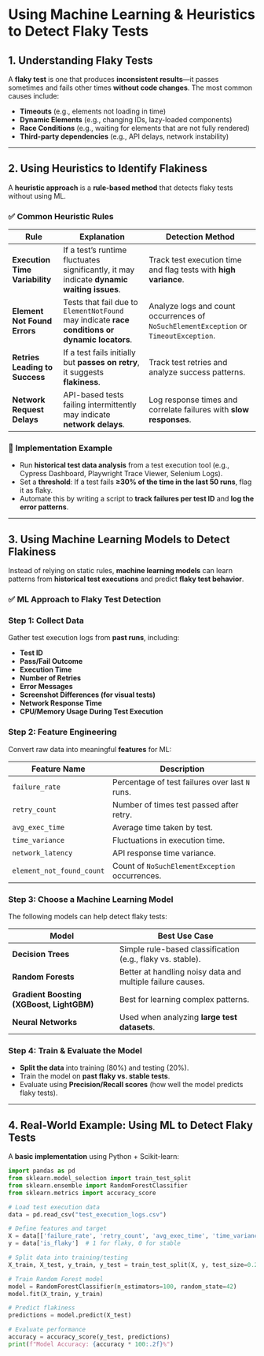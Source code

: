 # Using Machine Learning & Heuristics to Detect Flaky Tests

## 1. Understanding Flaky Tests
A **flaky test** is one that produces **inconsistent results**—it passes sometimes and fails other times **without code changes**. The most common causes include:

- **Timeouts** (e.g., elements not loading in time)
- **Dynamic Elements** (e.g., changing IDs, lazy-loaded components)
- **Race Conditions** (e.g., waiting for elements that are not fully rendered)
- **Third-party dependencies** (e.g., API delays, network instability)

---

## 2. Using Heuristics to Identify Flakiness
A **heuristic approach** is a **rule-based method** that detects flaky tests without using ML.

### ✅ Common Heuristic Rules
| **Rule** | **Explanation** | **Detection Method** |
|----------|---------------|---------------------|
| **Execution Time Variability** | If a test’s runtime fluctuates significantly, it may indicate **dynamic waiting issues**. | Track test execution time and flag tests with **high variance**. |
| **Element Not Found Errors** | Tests that fail due to `ElementNotFound` may indicate **race conditions or dynamic locators**. | Analyze logs and count occurrences of `NoSuchElementException` or `TimeoutException`. |
| **Retries Leading to Success** | If a test fails initially but **passes on retry**, it suggests **flakiness**. | Track test retries and analyze success patterns. |
| **Network Request Delays** | API-based tests failing intermittently may indicate **network delays**. | Log response times and correlate failures with **slow responses**. |

### 🔹 **Implementation Example**
- Run **historical test data analysis** from a test execution tool (e.g., Cypress Dashboard, Playwright Trace Viewer, Selenium Logs).
- Set a **threshold**: If a test fails **≥30% of the time in the last 50 runs**, flag it as flaky.
- Automate this by writing a script to **track failures per test ID** and **log the error patterns**.

---

## 3. Using Machine Learning Models to Detect Flakiness
Instead of relying on static rules, **machine learning models** can learn patterns from **historical test executions** and predict **flaky test behavior**.

### ✅ ML Approach to Flaky Test Detection

### **Step 1: Collect Data**
Gather test execution logs from **past runs**, including:
- **Test ID**
- **Pass/Fail Outcome**
- **Execution Time**
- **Number of Retries**
- **Error Messages**
- **Screenshot Differences (for visual tests)**
- **Network Response Time**
- **CPU/Memory Usage During Test Execution**

### **Step 2: Feature Engineering**
Convert raw data into meaningful **features** for ML:

| **Feature Name** | **Description** |
|-----------------|---------------|
| `failure_rate`  | Percentage of test failures over last `N` runs. |
| `retry_count`   | Number of times test passed after retry. |
| `avg_exec_time` | Average time taken by test. |
| `time_variance` | Fluctuations in execution time. |
| `network_latency` | API response time variance. |
| `element_not_found_count` | Count of `NoSuchElementException` occurrences. |

### **Step 3: Choose a Machine Learning Model**
The following models can help detect flaky tests:

| **Model** | **Best Use Case** |
|-----------|------------------|
| **Decision Trees** | Simple rule-based classification (e.g., flaky vs. stable). |
| **Random Forests** | Better at handling noisy data and multiple failure causes. |
| **Gradient Boosting (XGBoost, LightGBM)** | Best for learning complex patterns. |
| **Neural Networks** | Used when analyzing **large test datasets**. |

### **Step 4: Train & Evaluate the Model**
- **Split the data** into training (80%) and testing (20%).
- Train the model on **past flaky vs. stable tests**.
- Evaluate using **Precision/Recall scores** (how well the model predicts flaky tests).

---

## 4. Real-World Example: Using ML to Detect Flaky Tests
A **basic implementation** using Python + Scikit-learn:

```python
import pandas as pd
from sklearn.model_selection import train_test_split
from sklearn.ensemble import RandomForestClassifier
from sklearn.metrics import accuracy_score

# Load test execution data
data = pd.read_csv("test_execution_logs.csv")

# Define features and target
X = data[['failure_rate', 'retry_count', 'avg_exec_time', 'time_variance', 'network_latency']]
y = data['is_flaky']  # 1 for flaky, 0 for stable

# Split data into training/testing
X_train, X_test, y_train, y_test = train_test_split(X, y, test_size=0.2, random_state=42)

# Train Random Forest model
model = RandomForestClassifier(n_estimators=100, random_state=42)
model.fit(X_train, y_train)

# Predict flakiness
predictions = model.predict(X_test)

# Evaluate performance
accuracy = accuracy_score(y_test, predictions)
print(f"Model Accuracy: {accuracy * 100:.2f}%")
